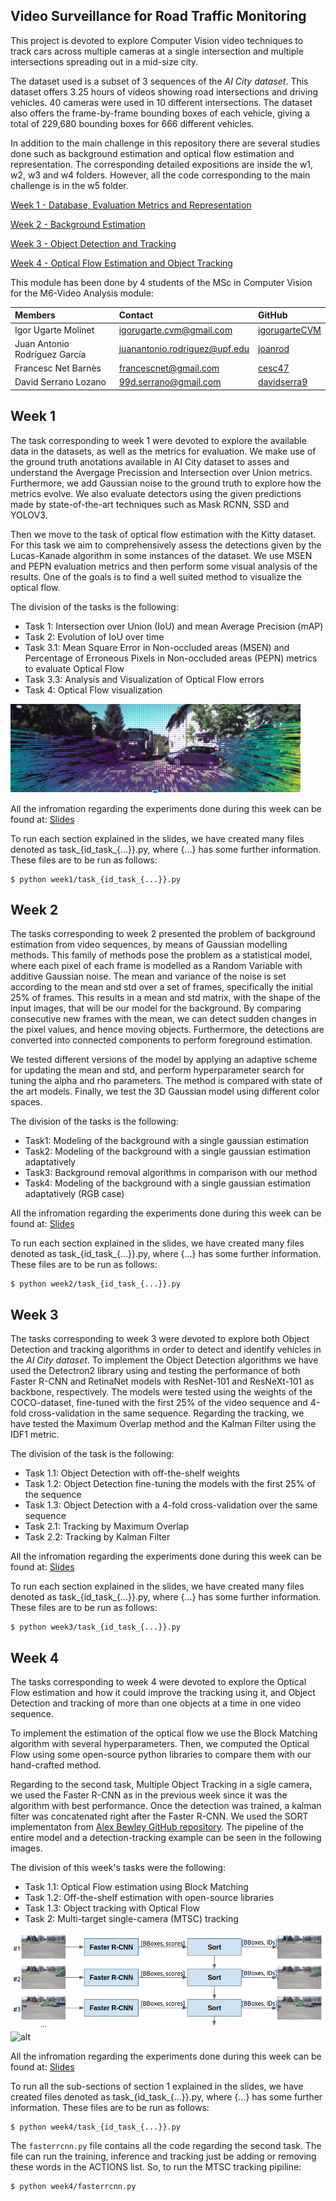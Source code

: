 ## Video Surveillance for Road Traffic Monitoring

This project is devoted to explore Computer Vision video techniques to track cars across multiple cameras at a single intersection and multiple intersections spreading out in a mid-size city.

The dataset used is a subset of 3 sequences of the *AI City dataset*. This dataset offers 3.25 hours of videos showing road intersections and driving vehicles. 40 cameras were used in 10 different intersections. The dataset also offers the frame-by-frame bounding boxes of each vehicle, giving a total of 229,680 bounding boxes for 666 different vehicles.

In addition to the main challenge in this repository there are several studies done such as background estimation and optical flow estimation and representation. The corresponding detailed expositions are inside the w1, w2, w3 and w4 folders. However, all the code corresponding to the main challenge is in the w5 folder.

[Week 1 - Database, Evaluation Metrics and Representation](/w1)

[Week 2 - Background Estimation](/w2)

[Week 3 - Object Detection and Tracking](/w3)

[Week 4 - Optical Flow Estimation and Object Tracking](/w4)

This module has been done by 4 students of the MSc in Computer Vision for the M6-Video Analysis module:

| Members | Contact | GitHub |
| :---         |   :---    |   :---    |
| Igor Ugarte Molinet | igorugarte.cvm@gmail.com | [igorugarteCVM](https://github.com/igorugarteCVM) | 
| Juan Antonio Rodríguez García | juanantonio.rodriguez@upf.edu  | [joanrod](https://github.com/joanrod) |
| Francesc Net Barnès | francescnet@gmail.com  | [cesc47](https://github.com/cesc47) |
| David Serrano Lozano | 99d.serrano@gmail.com | [davidserra9](https://github.com/davidserra9) |

## Week 1

The task corresponding to week 1 were devoted to explore the available data in the datasets, as well as the metrics for evaluation.
We make use of the ground truth anotations available in AI City dataset to asses and understand the Avergage Precission and 
Intersection over Union metrics. Furthermore, we add Gaussian noise to the ground truth to explore how the metrics evolve.
We also evaluate detectors using the given predictions made by state-of-the-art techniques such as Mask RCNN, SSD and YOLOV3.

Then we move to the task of optical flow estimation with the Kitty dataset. For this task we aim to comprehensively assess the 
detections given by the Lucas-Kanade algorithm in some instances of the dataset. We use MSEN and PEPN evaluation metrics and 
then perform some visual analysis of the results. One of the goals is to find a well suited method to visualize the optical flow.

The division of the tasks is the following:
- Task 1: Intersection over Union (IoU) and mean Average Precision (mAP)
- Task 2: Evolution of IoU over time
- Task 3.1: Mean Square Error in Non-occluded areas (MSEN) and Percentage of Erroneous Pixels in Non-occluded areas (PEPN) metrics to evaluate Optical Flow
- Task 3.3: Analysis and Visualization of Optical Flow errors
- Task 4: Optical Flow visualization
 
 ![OF visualization](/w1/OF_plot.png)
 
All the infromation regarding the experiments done during this week can be found at: [Slides](https://docs.google.com/presentation/d/1--gSyRbA2TWpcgvf9KUmqyU1-4Lp5N8DZkfvTHhmimQ/edit?usp=sharing)

To run each section explained in the slides, we have created many files denoted as task_{id_task_{...}}.py, where {...} has some further information. These files are to be run as follows:

```
$ python week1/task_{id_task_{...}}.py
```

## Week 2
The tasks corresponding to week 2 presented the problem of background estimation from video sequences, by means of Gaussian modelling methods.
This family of methods pose the problem as a statistical model, where each pixel of each frame is modelled as a Random Variable
with additive Gaussian noise. The mean and variance of the noise is set according to the mean and std over a set of frames, 
specifically the initial 25% of frames. This results in a mean and std matrix, with the shape of the input images, 
that will be our model for the background. By comparing consecutive new frames with the mean, we can detect sudden 
changes in the pixel values, and hence moving objects. Furthermore, the detections are converted into connected components 
to perform foreground estimation.

We tested different versions of the model by applying an adaptive scheme for updating the mean and std, and perform hyperparameter search
for tuning the alpha and rho parameters. The method is compared with state of the art models. Finally, we test the 3D Gaussian model using different color spaces.

The division of the tasks is the following: 
- Task1: Modeling of the background with a single gaussian estimation
- Task2: Modeling of the background with a single gaussian estimation adaptatively
- Task3: Background removal algorithms in comparison with our method
- Task4: Modeling of the background with a single gaussian estimation adaptatively (RGB case)

All the infromation regarding the experiments done during this week can be found at: [Slides](https://docs.google.com/presentation/d/1PknD9ThP7xNblwPMWfg3HDnbSZza3tuVdbl8uXHcQ94/edit?usp=sharing)

To run each section explained in the slides, we have created many files denoted as task_{id_task_{...}}.py, where {...} has some further information. These files are to be run as follows:

```
$ python week2/task_{id_task_{...}}.py
```
## Week 3
The tasks corresponding to week 3 were devoted to explore both Object Detection and tracking algorithms in order to detect and identify vehicles in the *AI City dataset*.
To implement the Object Detection algorithms we have used the Detectron2 library using and testing the performance of both Faster R-CNN and RetinaNet models with ResNet-101 and ResNeXt-101 as backbone, respectively. The models were tested using the weights of the COCO-dataset, fine-tuned with the first 25% of the video sequence and 4-fold cross-validation in the same sequence.
Regarding the tracking, we have tested the Maximum Overlap method and the Kalman Filter using the IDF1 metric.

The division of the task is the following:
- Task 1.1: Object Detection with off-the-shelf weights
- Task 1.2: Object Detection fine-tuning the models with the first 25% of the sequence
- Task 1.3: Object Detection with a 4-fold cross-validation over the same sequence
- Task 2.1: Tracking by Maximum Overlap
- Task 2.2: Tracking by Kalman Filter

All the infromation regarding the experiments done during this week can be found at: [Slides](https://docs.google.com/presentation/d/1iI8YRSMnAx5lvk0_UCn_JQF1Z2GEYZMhchprLHi-dgc/edit?usp=sharing)

To run each section explained in the slides, we have created many files denoted as task_{id_task_{...}}.py, where {...} has some further information. These files are to be run as follows:

```
$ python week3/task_{id_task_{...}}.py
```
## Week 4
The tasks corresponding to week 4 were devoted to explore the Optical Flow estimation and how it could improve the tracking using it, and Object Detection and tracking of more than one objects at a time in one video sequence.

To implement the estimation of the optical flow we use the Block Matching algorithm with several hyperparameters. Then, we computed the Optical Flow using some open-source python libraries to compare them with our hand-crafted method.

Regarding to the second task, Multiple Object Tracking in a sigle camera, we used the Faster R-CNN as in the previous week since it was the algorithm with best performance. Once the detection was trained, a kalman filter was concatenated right after the Faster R-CNN. We used the SORT implementaton from [Alex Bewley GitHub repository](https://github.com/abewley/sort). The pipeline of the entire model and a detection-tracking example can be seen in the following images.

The division of this week's tasks were the following:
- Task 1.1: Optical Flow estimation using Block Matching
- Task 1.2: Off-the-shelf estimation with open-source libraries
- Task 1.3: Object tracking with Optical Flow
- Task 2: Multi-target single-camera (MTSC) tracking

![pipeline](w4/gifs/ss.png)
![alt](w4/gifs/c035.gif)

All the infromation regarding the experiments done during this week can be found at: [Slides](https://docs.google.com/presentation/d/1H0gEhr3EHrW0FNQYGLFsVbwBFW6eT4Jtifmu9MILAZE/edit?usp=sharing)

To run all the sub-sections of section 1 explained in the slides, we have created files denoted as task_{id_task_{...}}.py, where {...} has some further information. These files are to be run as follows:

```
$ python week4/task_{id_task_{...}}.py
```

The ```fasterrcnn.py``` file contains all the code regarding the second task. The file can run the training, inference and tracking just be adding or removing these words in the ACTIONS list. So, to run the MTSC tracking pipiline:
```
$ python week4/fasterrcnn.py
```




